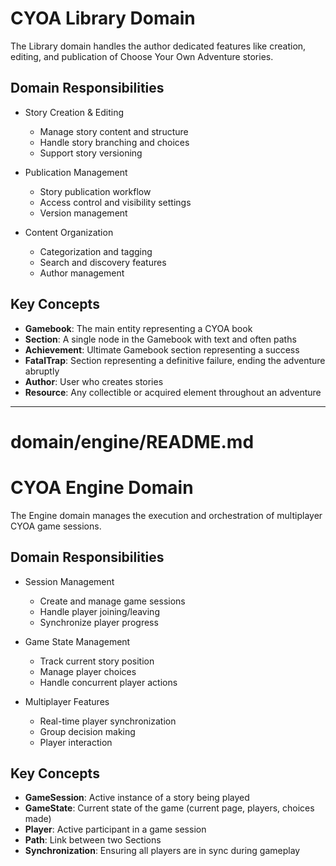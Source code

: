# CYOA Library Domain

The Library domain handles the author dedicated features like creation, editing, and publication of Choose Your Own Adventure stories.

## Domain Responsibilities

- Story Creation & Editing
    - Manage story content and structure
    - Handle story branching and choices
    - Support story versioning

- Publication Management
    - Story publication workflow
    - Access control and visibility settings
    - Version management

- Content Organization
    - Categorization and tagging
    - Search and discovery features
    - Author management

## Key Concepts

- **Gamebook**: The main entity representing a CYOA book
- **Section**: A single node in the Gamebook with text and often paths
- **Achievement**: Ultimate Gamebook section representing a success
- **FatalTrap**: Section representing a definitive failure, ending the adventure abruptly
- **Author**: User who creates stories
- **Resource**: Any collectible or acquired element throughout an adventure

---

# domain/engine/README.md
# CYOA Engine Domain

The Engine domain manages the execution and orchestration of multiplayer CYOA game sessions.

## Domain Responsibilities

- Session Management
    - Create and manage game sessions
    - Handle player joining/leaving
    - Synchronize player progress

- Game State Management
    - Track current story position
    - Manage player choices
    - Handle concurrent player actions

- Multiplayer Features
    - Real-time player synchronization
    - Group decision making
    - Player interaction

## Key Concepts

- **GameSession**: Active instance of a story being played
- **GameState**: Current state of the game (current page, players, choices made)
- **Player**: Active participant in a game session
- **Path**: Link between two Sections
- **Synchronization**: Ensuring all players are in sync during gameplay